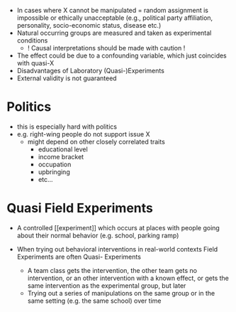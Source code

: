 - In cases where X cannot be manipulated = random assignment is impossible or ethically unacceptable (e.g., political party affiliation, personality, socio-economic status, disease etc.)
- Natural occurring groups are measured and taken as experimental conditions
   - ! Causal interpretations should be made with caution !
- The effect could be due to a confounding variable, which just coincides with quasi-X
- Disadvantages of Laboratory (Quasi-)Experiments
- External validity is not guaranteed

# Politics
- this is especially hard with politics
- e.g. right-wing people do not support issue X
	- might depend on other closely correlated traits
		- educational level
		- income bracket
		- occupation
		- upbringing
		- etc...
# Quasi Field Experiments
- A controlled [[experiment]] which occurs at places with people going about their normal behavior (e.g. school, parking ramp)

- When trying out behavioral interventions in real-world contexts Field Experiments are often Quasi- Experiments 
	- A team class gets the intervention, the other team gets no intervention, or an other intervention with a known effect, or gets the same intervention as the experimental group, but later
	- Trying out a series of manipulations on the same group or in the same setting (e.g. the same school) over time